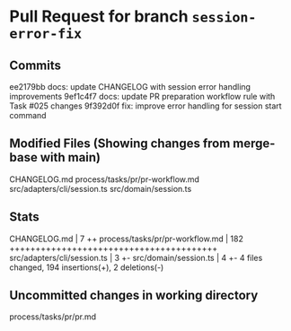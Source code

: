 # Pull Request for branch `session-error-fix`

## Commits
ee2179bb docs: update CHANGELOG with session error handling improvements
9ef1c4f7 docs: update PR preparation workflow rule with Task #025 changes
9f392d0f fix: improve error handling for session start command


## Modified Files (Showing changes from merge-base with main)
CHANGELOG.md
process/tasks/pr/pr-workflow.md
src/adapters/cli/session.ts
src/domain/session.ts


## Stats
CHANGELOG.md                    |   7 ++
 process/tasks/pr/pr-workflow.md | 182 ++++++++++++++++++++++++++++++++++++++++
 src/adapters/cli/session.ts     |   3 +-
 src/domain/session.ts           |   4 +-
 4 files changed, 194 insertions(+), 2 deletions(-)
## Uncommitted changes in working directory
process/tasks/pr/pr.md


